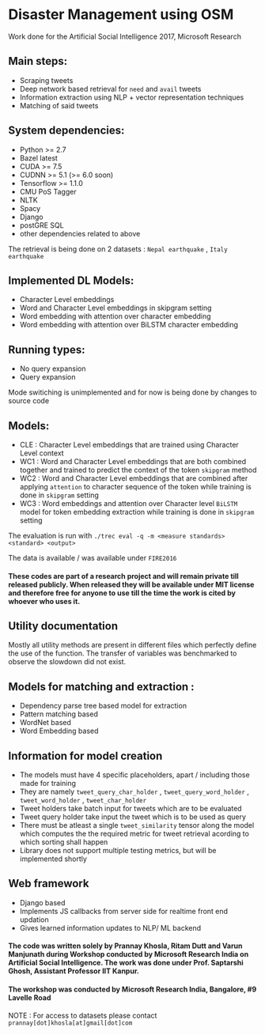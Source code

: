 # Disaster Management using OSM
Work done for the Artificial Social Intelligence 2017, Microsoft Research

## Main steps:
* Scraping tweets
* Deep network based retrieval for ``` need ``` and ``` avail ``` tweets 
* Information extraction using NLP + vector representation techniques
* Matching of said tweets

## System dependencies:
* Python >= 2.7
* Bazel latest
* CUDA >= 7.5
* CUDNN >= 5.1 (>= 6.0 soon)
* Tensorflow >= 1.1.0
* CMU PoS Tagger
* NLTK
* Spacy
* Django
* postGRE SQL
* other dependencies related to above

The retrieval is being done on 2 datasets : ``` Nepal earthquake ``` , ``` Italy earthquake ```

## Implemented DL Models:
* Character Level embeddings
* Word and Character Level embeddings in skipgram setting
* Word embedding with attention over character embedding
* Word embedding with attention over BiLSTM character embedding

## Running types:
* No query expansion
* Query expansion

Mode switiching is unimplemented and for now is being done by changes to source code

## Models:
* CLE : Character Level embeddings that are trained using Character Level context
* WC1 : Word and Character Level embeddings that are both combined together and trained to predict the context of the token ``` skipgram ``` method
* WC2 : Word and Character Level embeddings that are combined after applying ``` attention ``` to character sequence of the token while training is done in ``` skipgram ``` setting
* WC3 : Word embeddings and attention over Character level ``` BiLSTM ``` model for token embedding extraction while training is done in ``` skipgram ``` setting

The evaluation is run with ``` ./trec eval -q -m <measure standards> <standard> <output> ```

The data is available / was available under ``` FIRE2016 ```

#### These codes are part of a research project and will remain private till released publicly. When released they will be available under MIT license and therefore free for anyone to use till the time the work is cited by whoever who uses it. 

## Utility documentation

Mostly all utility methods are present in different files which perfectly define the use of the function. The transfer of variables was benchmarked to observe the slowdown did not exist. 

## Models for matching and extraction :
* Dependency parse tree based model for extraction 
* Pattern matching based
* WordNet based 
* Word Embedding based

## Information for model creation
* The models must have 4 specific placeholders, apart / including those made for training
* They are namely ``` tweet_query_char_holder ``` , ``` tweet_query_word_holder ``` , ``` tweet_word_holder ``` , ``` tweet_char_holder ``` 
* Tweet holders take batch input for tweets which are to be evaluated
* Tweet query holder take input the tweet which is to be used as query
* There must be atleast a single ``` tweet_similarity ``` tensor along the model which computes the the required metric for tweet retrieval acording to which sorting shall happen
* Library does not support multiple testing metrics, but will be implemented shortly

## Web framework
* Django based
* Implements JS callbacks from server side for realtime front end updation
* Gives learned information updates to NLP/ ML backend


#### The code was written solely by Prannay Khosla, Ritam Dutt and Varun Manjunath during Workshop conducted by Microsoft Research India on Artificial Social Intelligence. The work was done under Prof. Saptarshi Ghosh, Assistant Professor IIT Kanpur. 

#### The workshop was conducted by Microsoft Research India, Bangalore, #9 Lavelle Road

NOTE : For access to datasets please contact ``` prannay[dot]khosla[at]gmail[dot]com ```


